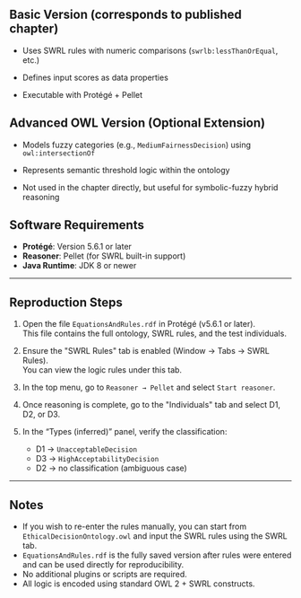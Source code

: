 ## Basic Version (corresponds to published chapter)

- Uses SWRL rules with numeric comparisons (`swrlb:lessThanOrEqual`, etc.) 

- Defines input scores as data properties

- Executable with Protégé + Pellet



## Advanced OWL Version (Optional Extension)

- Models fuzzy categories (e.g., `MediumFairnessDecision`) using `owl:intersectionOf`

- Represents semantic threshold logic within the ontology

- Not used in the chapter directly, but useful for symbolic-fuzzy hybrid reasoning



## Software Requirements

- **Protégé**: Version 5.6.1 or later  
- **Reasoner**: Pellet (for SWRL built-in support)  
- **Java Runtime**: JDK 8 or newer

---

## Reproduction Steps

1. Open the file `EquationsAndRules.rdf` in Protégé (v5.6.1 or later).  
   This file contains the full ontology, SWRL rules, and the test individuals.

2. Ensure the "SWRL Rules" tab is enabled (Window → Tabs → SWRL Rules).  
   You can view the logic rules under this tab.

3. In the top menu, go to `Reasoner → Pellet` and select `Start reasoner`.

4. Once reasoning is complete, go to the "Individuals" tab and select D1, D2, or D3.

5. In the “Types (inferred)” panel, verify the classification:
   - D1 → `UnacceptableDecision`
   - D3 → `HighAcceptabilityDecision`
   - D2 → no classification (ambiguous case)

---

## Notes

- If you wish to re-enter the rules manually, you can start from `EthicalDecisionOntology.owl` and input the SWRL rules using the SWRL tab.
- `EquationsAndRules.rdf` is the fully saved version after rules were entered and can be used directly for reproducibility.
- No additional plugins or scripts are required.
- All logic is encoded using standard OWL 2 + SWRL constructs.



